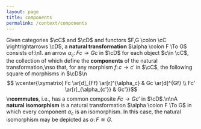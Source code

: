 ```yaml
---
layout: page
title: components
permalink: /context/components
---
```

Given categories $\cC$ and $\cD$ and functors $F,G \colon \cC \rightrightarrows \cD$, a **natural transformation** $\alpha \colon F \To G$ consists of:\n1. an arrow $\alpha_c \colon Fc \to Gc$ in $\cD$ for each object $c\in \cC$, the collection of which define the **components** of the natural transformation,\nso that, for any morphism $f \colon c \to c'$ in $\cC$, the following square of morphisms in $\cD$\n$$ \vcenter{\xymatrix{ Fc \ar[d]_{Ff} \ar[r]^{\alpha_c} & Gc \ar[d]^{Gf} \\ Fc' \ar[r]_{\alpha_{c'}} & Gc'}}$$\n**commutes**, i.e., has a common composite $Fc \to Gc'$ in $\cD$.\n\nA **natural isomorphism** is a natural transformation $\alpha \colon F \To G$ in which every component $\alpha_c$ is an isomorphism. In this case, the natural isomorphism may be depicted as $\alpha \colon F \cong G$.
